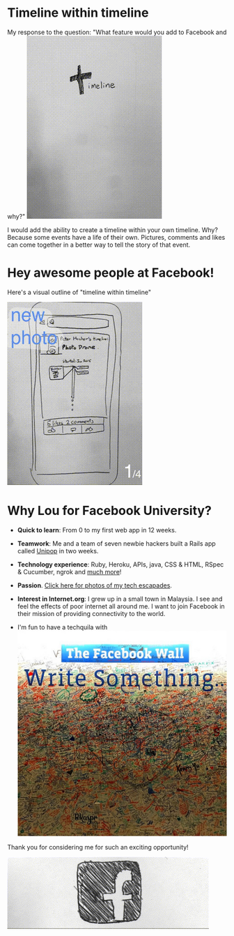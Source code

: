 Timeline within timeline
=====
My response to the question: "What feature would you add to Facebook and why?"
![title](title.gif)

I would add the ability to create a timeline within your own timeline. Why? Because some events have a life of their own. Pictures, comments and likes can come together in a better way to tell the story of that event.

Hey awesome people at Facebook! 
=====

Here's a visual outline of "timeline within timeline"

![progression](progression.gif)


Why Lou for Facebook University?
=====
* **Quick to learn**: From 0 to my first web app in 12 weeks.

* **Teamwork**: Me and a team of seven newbie hackers built a Rails app called [Unipop] in two weeks.

* **Technology experience**: Ruby, Heroku, APIs, java, CSS & HTML, RSpec & Cucumber, ngrok and [much more]!

* **Passion**. [Click here for photos of my tech escapades].

* **Interest in Internet.org**: I grew up in a small town in Malaysia. I see and feel the effects of poor internet all around me. I want to join Facebook in their mission of providing connectivity to the world.

* I'm fun to have a techquila with
![techquila](techquila.jpg)

Thank you for considering me for such an exciting opportunity!

![logo](logo.gif)

[Unipop]:https://github.com/StephanMusgrave/unipop
[Click here for photos of my tech escapades]:louiselai.com/tech-events
[much more]:https://github.com/StephanMusgrave/unipop#technologies-used